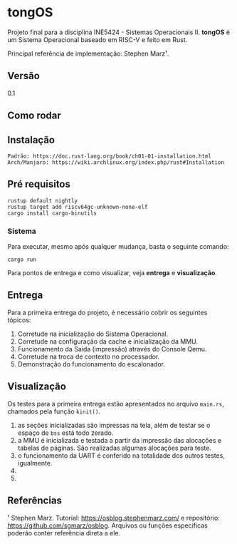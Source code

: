 # tongOS

Projeto final para a disciplina INE5424 - Sistemas Operacionais II. **tongOS** é um Sistema Operacional baseado em RISC-V e feito em Rust. 

Principal referência de implementação: Stephen Marz¹.

## Versão
0.1

## Como rodar

## Instalação
```
Padrão: https://doc.rust-lang.org/book/ch01-01-installation.html
Arch/Manjaro: https://wiki.archlinux.org/index.php/rust#Installation
```
## Pré requisitos
```
rustup default nightly
rustup target add riscv64gc-unknown-none-elf
cargo install cargo-binutils
```

### Sistema
Para executar, mesmo após qualquer mudança, basta o seguinte comando: 
```
cargo run
```
Para pontos de entrega e como visualizar, veja __entrega__ e __visualização__.

## Entrega
Para a primeira entrega do projeto, é necessário cobrir os seguintes tópicos:
1. Corretude na inicialização do Sistema Operacional. 
2. Corretude na configuração da cache e inicialização da MMU.
3. Funcionamento da Saída (impressão) através do Console Qemu.
4. Corretude na troca de contexto no processador.
5. Demonstração do funcionamento do escalonador.

## Visualização
Os testes para a primeira entrega estão apresentados no arquivo `main.rs`, chamados pela função `kinit()`.
1. as seções inicializadas são impressas na tela, além de testar se o espaço de `bss` está todo zerado.
2. a MMU é inicializada e testada a partir da impressão das alocações e tabelas de páginas. São realizadas algumas alocações para teste.
3. o funcionamento da UART é conferido na totalidade dos outros testes, igualmente.
4. 
5. 

## Referências

¹ Stephen Marz. Tutorial: https://osblog.stephenmarz.com/ e repositório: https://github.com/sgmarz/osblog. Arquivos ou funções específicas poderão conter referência direta a ele.

